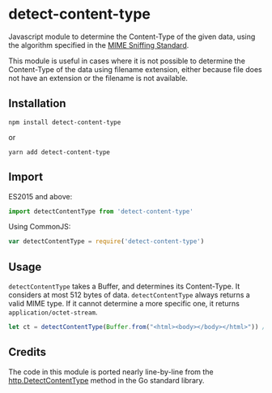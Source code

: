 # detect-content-type
Javascript module to determine the Content-Type of the given data, using the algorithm specified in the [MIME Sniffing Standard](https://mimesniff.spec.whatwg.org/).

This module is useful in cases where it is not possible to determine the Content-Type of the data using filename extension, either because file does not have an extension or the filename is not available.

## Installation

```
npm install detect-content-type
```

or

```
yarn add detect-content-type
```


## Import
ES2015 and above:
```javascript
import detectContentType from 'detect-content-type'
```

Using CommonJS:
```javascript
var detectContentType = require('detect-content-type')
```

## Usage 
`detectContentType` takes a Buffer, and determines its Content-Type. It considers at most
512 bytes of data. `detectContentType` always returns a valid MIME type. If it cannot determine a
more specific one, it returns `application/octet-stream`.
 
```javascript
let ct = detectContentType(Buffer.from("<html><body></body></html>")) // returns 'text/html; charset=utf-8'
```

## Credits
The code in this module is ported nearly line-by-line from the [http.DetectContentType][DetectContentType] method in the Go standard library.

[DetectContentType]: https://golang.org/pkg/net/http/#DetectContentType

